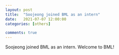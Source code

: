 ```yaml
---
layout: post
title:  "Soojeong joined BML as an intern"
date:   2021-07-07 12:00:00
categories: [others]

comments: true
---
```

Soojeong joined BML as an intern.
Welcome to BML!
